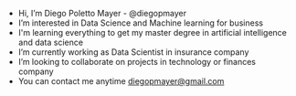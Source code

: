-  Hi, I’m Diego Poletto Mayer - @diegopmayer
-  I’m interested in Data Science and Machine learning for business
-  I'm learning everything to get my master degree in artificial intelligence and data science
-  I’m currently working as Data Scientist in insurance company
-  I’m looking to collaborate on projects in technology or finances company
-  You can contact me anytime diegopmayer@gmail.com

<!---
diegopmayer/diegopmayer is a ✨ special ✨ repository because its `README.md` (this file) appears on your GitHub profile.
You can click the Preview link to take a look at your changes.
--->
